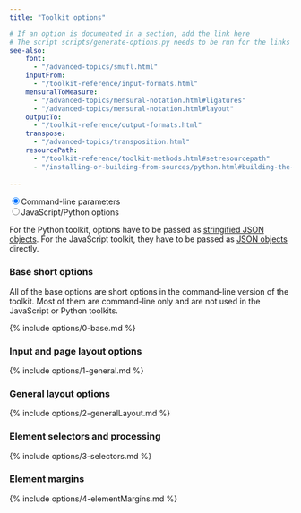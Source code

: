 ```yaml
---
title: "Toolkit options"

# If an option is documented in a section, add the link here
# The script scripts/generate-options.py needs to be run for the links to be updated
see-also:
    font:
      - "/advanced-topics/smufl.html"
    inputFrom:
      - "/toolkit-reference/input-formats.html"
    mensuralToMeasure:
      - "/advanced-topics/mensural-notation.html#ligatures"
      - "/advanced-topics/mensural-notation.html#layout"
    outputTo:
      - "/toolkit-reference/output-formats.html"
    transpose:
      - "/advanced-topics/transposition.html"
    resourcePath:
      - "/toolkit-reference/toolkit-methods.html#setresourcepath"
      - "/installing-or-building-from-sources/python.html#building-the-toolkit"
    
---
```


<div class="hidden-print radio-inline">
  <label><input type="radio" name="lang" checked>Command-line parameters</label>
</div>
<div class="hidden-print radio-inline">
  <label><input type="radio" name="lang">JavaScript/Python options</label>
</div>

For the Python toolkit, options have to be passed as [stringified JSON objects](/installing-or-building-from-sources/python.html#basic-usage-of-the-toolkit). For the JavaScript toolkit, they have to be passed as [JSON objects](/first-steps/layout-options.html#passing-options-to-verovio) directly.

### Base short options

All of the base options are short options in the command-line version of the toolkit. Most of them are command-line only and are not used in the JavaScript or Python toolkits.

{% include options/0-base.md %}

### Input and page layout options

{% include options/1-general.md %}

### General layout options

{% include options/2-generalLayout.md %}

### Element selectors and processing

{% include options/3-selectors.md %}

### Element margins

{% include options/4-elementMargins.md %}

<script type="text/javascript">
$('input:radio[name="lang"]').click(function() {
    $("span").toggleClass("lang1 lang2");
});
</script>
